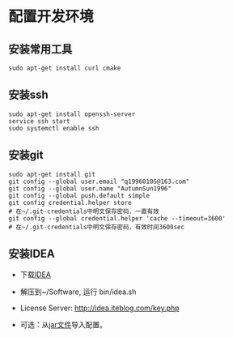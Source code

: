 # 配置开发环境
## 安装常用工具
```
sudo apt-get install curl cmake
```

## 安装ssh
```
sudo apt-get install openssh-server
service ssh start
sudo systemctl enable ssh
```

## 安装git
```
sudo apt-get install git
git config --global user.email "q19960105@163.com"
git config --global user.name "AutumnSun1996"
git config --global push.default simple
git config credential.helper store 
# 在~/.git-credentials中明文保存密码，一直有效
git config --global credential.helper 'cache --timeout=3600'
# 在~/.git-credentials中明文保存密码，有效时间3600sec
```

## 安装IDEA
+ 下载[IDEA](https://www.jetbrains.com/idea/download/#section=linux)

+ 解压到~/Software, 运行 bin/idea.sh

+ License Server: http://idea.iteblog.com/key.php

+ 可选：从[jar文件](settings.jar)导入配置。

